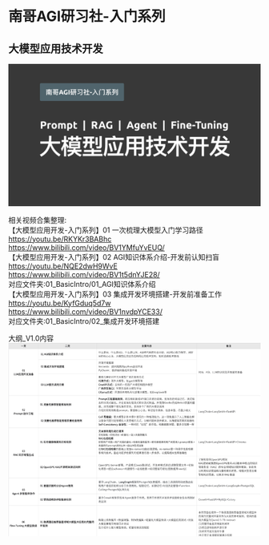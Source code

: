 # 南哥AGI研习社-入门系列   
## 大模型应用技术开发          
<img src="./other/01.png" alt="这是一张图片" width="600" />                      

相关视频合集整理:              
【大模型应用开发-入门系列】01 一次梳理大模型入门学习路径                 
https://youtu.be/RKYKr3BABhc                 
https://www.bilibili.com/video/BV1YMfuYvEUQ/                    
【大模型应用开发-入门系列】02 AGI知识体系介绍-开发前认知扫盲          
https://youtu.be/NQE2dwH9WvE                   
https://www.bilibili.com/video/BV1t5dnYJE28/                
对应文件夹:01_BasicIntro/01_AGI知识体系介绍        
【大模型应用开发-入门系列】03 集成开发环境搭建-开发前准备工作            
https://youtu.be/KyfGduq5d7w           
https://www.bilibili.com/video/BV1nvdpYCE33/              
对应文件夹:01_BasicIntro/02_集成开发环境搭建                      


大纲_V1.0内容                                   
<img src="./other/02.png" alt="这是一张图片" width="900" />              

          









